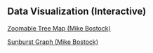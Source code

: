 ##  Data Visualization (Interactive)

[Zoomable Tree Map (Mike Bostock)](http://mbostock.github.io/d3/talk/20111018/treemap.html)<!-- .element: target="_blank" -->

[Sunburst Graph (Mike Bostock)](https://bl.ocks.org/timelyportfolio/69a70ead46ebbb832c8d3114113e024f)<!-- .element: target="_blank" -->
